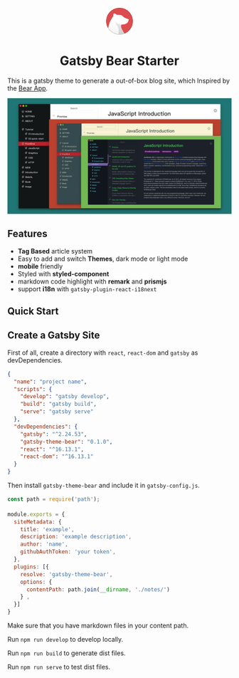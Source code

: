 <p align="center">
  <a href="https://www.gatsbyjs.org">
    <img alt="Gatsby" src="./src/assets/bear-logo.svg" width="60" />
  </a>
</p>
<h1 align="center">
  Gatsby Bear Starter
</h1>


This is a gatsby theme to generate a out-of-box blog site, which Inspired by the [Bear App](https://bear.app/).

<img alt="theme" src="./src/assets/banner.jpg">

## Features

- **Tag Based** article system
- Easy to add and switch **Themes**, dark mode or light mode
- **mobile** friendly
- Styled with **styled-component**
- markdown code highlight with **remark** and **prismjs**
- support **i18n** with `gatsby-plugin-react-i18next`

## Quick Start

## Create a Gatsby Site

First of all, create a directory with `react`, `react-dom` and `gatsby` as devDependencies.

```json
{
  "name": "project name",
  "scripts": {
    "develop": "gatsby develop",
    "build": "gatsby build",
    "serve": "gatsby serve"
  },
  "devDependencies": {
    "gatsby": "^2.24.53",
    "gatsby-theme-bear": "0.1.0",
    "react": "^16.13.1",
    "react-dom": "^16.13.1"
  }
}
```

Then install `gatsby-theme-bear` and include it in `gatsby-config.js`.

```javascript
const path = require('path');

module.exports = {
  siteMetadata: {
    title: 'example',
    description: 'example description',
    author: 'name',
    githubAuthToken: 'your token',
  },
  plugins: [{
    resolve: 'gatsby-theme-bear',
    options: {
      contentPath: path.join(__dirname, './notes/')
    } ,
  }]
}
```

Make sure that you have markdown files in your content path.

Run `npm run develop` to develop locally.

Run `npm run build` to generate dist files.

Run `npm run serve` to test dist files.
